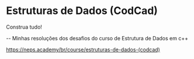 # Estruturas de Dados (CodCad)
Construa tudo!

-- Minhas resoluções dos desafios do curso de Estrutura de Dados em c++

https://neps.academy/br/course/estruturas-de-dados-(codcad)

